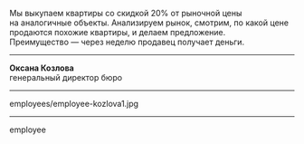 Мы выкупаем квартиры со&nbsp;скидкой&nbsp;20% от&nbsp;рыночной цены на&nbsp;аналогичные объекты. Анализируем рынок, смотрим, по&nbsp;какой цене продаются похожие квартиры, и&nbsp;делаем предложение. Преимущество&nbsp;— через неделю продавец получает деньги.

----

<b>Оксана Козлова</b><br />генеральный директор бюро

----

employees/employee-kozlova1.jpg

----

employee